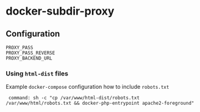 # docker-subdir-proxy

## Configuration

    PROXY_PASS
    PROXY_PASS_REVERSE
    PROXY_BACKEND_URL
    
### Using `html-dist` files
     
Example `docker-compose` configuration how to include `robots.txt`
     
     command: sh -c "cp /var/www/html-dist/robots.txt /var/www/html/robots.txt && docker-php-entrypoint apache2-foreground"
     
     
